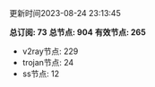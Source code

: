 更新时间2023-08-24 23:13:45

**总订阅: 73**
**总节点: 904**
**有效节点: 265**
- v2ray节点: 229
- trojan节点: 24
- ss节点: 12
